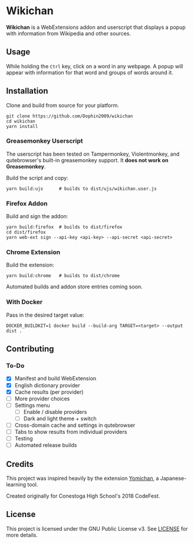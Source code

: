 # Wikichan

**Wikichan** is a WebExtensions addon and userscript that displays a popup with
information from Wikipedia and other sources.

## Usage

While holding the `Ctrl` key, click on a word in any webpage. A popup will
appear with information for that word and groups of words around it.

## Installation

Clone and build from source for your platform.

    git clone https://github.com/Dophin2009/wikichan
    cd wikichan
    yarn install

### Greasemonkey Userscript

The userscript has been tested on Tampermonkey, Violentmonkey, and qutebrowser's
built-in greasemonkey support. It **does not work on Greasemonkey**.

Build the script and copy:

    yarn build:ujs      # builds to dist/ujs/wikichan.user.js

### Firefox Addon

Build and sign the addon:

    yarn build:firefox  # builds to dist/firefox
    cd dist/firefox
    yarn web-ext sign --api-key <api-key> --api-secret <api-secret>

### Chrome Extension

Build the extension:

    yarn build:chrome   # builds to dist/chrome

Automated builds and addon store entries coming soon.

### With Docker

Pass in the desired target value:

    DOCKER_BUILDKIT=1 docker build --build-arg TARGET=<target> --output dist .

## Contributing

### To-Do

-   [x] Manifest and build WebExtension
-   [x] English dictionary provider
-   [x] Cache results (per provider)
-   [ ] More provider choices
-   [ ] Settings menu
    -   [ ] Enable / disable providers
    -   [ ] Dark and light theme + switch
-   [ ] Cross-domain cache and settings in qutebrowser
-   [ ] Tabs to show results from individual providers
-   [ ] Testing
-   [ ] Automated release builds

## Credits

This project was inspired heavily by the extension
[Yomichan](https://foosoft.net/projects/yomichan), a Japanese-learning tool.

Created originally for Conestoga High School's 2018 CodeFest.

## License

This project is licensed under the GNU Public License v3. See [LICENSE](LICENSE)
for more details.
